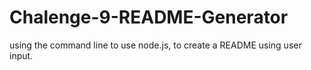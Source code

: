 # Chalenge-9-README-Generator
using the command line to use node.js, to create a  README using user input.
